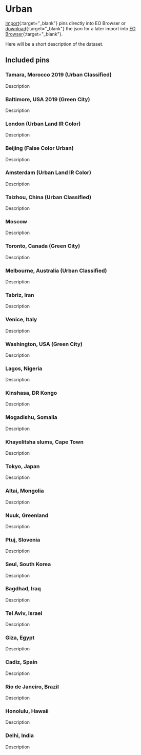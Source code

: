 # Urban

[Import](https://apps.sentinel-hub.com/eo-browser/?sharedPinsListId=615eae36-de58-4828-8a17-57e75dc56d4c){:target="_blank"} pins directly into EO Browser or [download](Urban.json){:target="_blank"} the json for a later import into [EO Browser](https://apps.sentinel-hub.com/eo-browser/?zoom=10&lat=41.9&lng=12.5&themeId=DEFAULT-THEME){:target="_blank"}.

Here will be a short description of the dataset.

## Included pins 

### Tamara, Morocco 2019 (Urban Classified)

Description

### Baltimore, USA 2019 (Green City)

Description

### London (Urban Land IR Color)

Description

### Beijing (False Color Urban)

Description

### Amsterdam (Urban Land IR Color)

Description

### Taizhou, China (Urban Classified)

Description

### Moscow

Description

### Toronto, Canada (Green City)

Description

### Melbourne, Australia (Urban Classified)

Description

### Tabriz, Iran

Description

### Venice, Italy

Description

### Washington, USA (Green City)

Description

### Lagos, Nigeria

Description

### Kinshasa, DR Kongo

Description

### Mogadishu, Somalia

Description

### Khayelitsha slums, Cape Town

Description
 
### Tokyo, Japan

Description

### Altai, Mongolia

Description

### Nuuk, Greenland

Description

### Ptuj, Slovenia

Description

### Seul, South Korea

Description

### Bagdhad, Iraq

Description

### Tel Aviv, Israel

Description

### Giza, Egypt

Description

### Cadiz, Spain

Description

### Rio de Janeiro, Brazil

Description

### Honolulu, Hawaii

Description

### Delhi, India

Description
